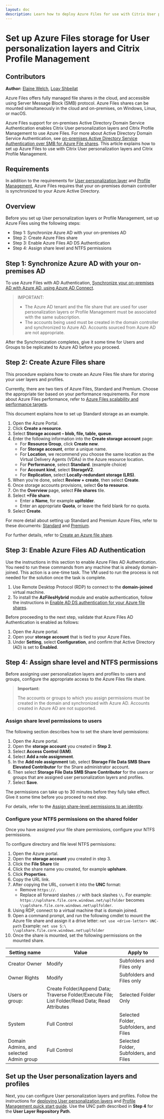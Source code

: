 ```yaml
---
layout: doc
description: Learn how to deploy Azure Files for use with Citrix User personalization layers and Citrix Profile Management.
---
```

# Set up Azure Files storage for User personalization layers and Citrix Profile Management

## Contributors

**Author:** [Elaine Welch](mailto:Elaine.Welch@citrix.com), [Loay Shbeilat](mailto:loay.shbeilat@citrix.com)

Azure Files offers fully managed file shares in the cloud, and accessible using Server Message Block (SMB) protocol. Azure Files shares can be mounted simultaneously in the cloud and on-premises, on Windows, Linux, or macOS.

Azure Files support for on-premises Active Directory Domain Service Authentication enables Citrix User personalization layers and Citrix Profile Management to use Azure Files. For more about Active Directory Domain Service Authentication, see [on-premises Active Directory Service Authentication over SMB for Azure File shares](https://docs.microsoft.com/en-us/azure/storage/files/storage-files-identity-auth-active-directory-enable). This article explains how to set up Azure Files to use with Citrix User personalization layers and Citrix Profile Management.

## Requirements

In addition to the requirements for [User personalization layer](/en-us/citrix-virtual-apps-desktops/install-configure/user-personalization-layer.html) and [Profile Management](/en-us/profile-management/current-release/system-requirements.html), Azure Files requires that your on-premises domain controller is synchronized to your Azure Active Directory.

## Overview

Before you set up User personalization layers or Profile Management, set up Azure Files using the following steps:

-  Step 1: Synchronize Azure AD with your on-premises AD
-  Step 2: Create Azure Files share
-  Step 3: Enable Azure Files AD DS Authentication
-  Step 4: Assign share level and NTFS permissions

## Step 1: Synchronize Azure AD with your on-premises AD

To use Azure Files with AD Authentication, [Synchronize your on-premises AD with Azure AD, using Azure AD Connect](https://docs.microsoft.com/en-us/azure/active-directory/hybrid/how-to-connect-install-roadmap).

>IMPORTANT:
>
>-  The Azure AD tenant and the file share that are used for user personalization layers or Profile Management must be associated with the same subscription.
>-  The accounts being used must be created in the domain controller and synchronized to Azure AD. Accounts sourced from Azure AD are not appropriate.

After the Synchronization completes, give it some time for Users and Groups to be replicated to Azure AD before you proceed.

## Step 2: Create Azure Files share

This procedure explains how to create an Azure Files file share for storing your user layers and profiles.

Currently, there are two tiers of Azure Files, Standard and Premium. Choose the appropriate tier based on your performance requirements. For more about Azure Files performance, refer to [Azure Files scalability and performance targets](https://docs.microsoft.com/en-us/azure/storage/files/storage-files-scale-targets#file-share-and-file-scale-targets).

This document explains how to set up Standard storage as an example.

1.  Open the Azure Portal.
1.  Click **Create a resource**.
1.  Select **Storage account – blob, file, table, queue**.
1.  Enter the following information into the **Create storage account** page:
    -  For **Resource Group**, click **Create new**.
    -  For **Storage account**, enter a unique name.
    -  For **Location**, we recommend you choose the same location as the Virtual Delivery Agents (VDAs) in the Azure resource location.
    -  For **Performance**, select **Standard**. (example choice)
    -  For **Account kind**, select **StorageV2**.
    -  For **Replication**, select **Locally-redundant storage (LRS)**.
1.  When you're done, select **Review + create**, then select **Create**.
1.  Once storage accounts provisions, select **Go to resource**.
1.  On the **Overview** page, select **File shares** tile.
1.  Select **+File share**.
    -  Enter a **Name**, for example **uplfolder**.
    -  Enter an appropriate **Quota**, or leave the field blank for no quota.
1.  Select **Create**.

For more detail about setting up Standard and Premium Azure Files, refer to these documents:
[Standard](https://docs.microsoft.com/en-us/azure/storage/files/storage-files-how-to-create-large-file-share?tabs=azure-portal)
 and [Premium](https://docs.microsoft.com/en-us/azure/storage/files/storage-how-to-create-premium-fileshare).

For further details, refer to [Create an Azure file share](https://docs.microsoft.com/en-us/azure/storage/files/storage-how-to-create-file-share?tabs=azure-portal).

## Step 3: Enable Azure Files AD Authentication

Use the instructions in this section to enable Azure Files AD Authentication. You need to run these commands from any machine that is already domain-joined. This action is a one-time task. The VM used to run the process is not needed for the solution once the task is complete.

1.  Use Remote Desktop Protocol (RDP) to connect to the **domain-joined** virtual machine.
2.  To install the **AzFilesHybrid** module and enable authentication, follow the instructions in [Enable AD DS authentication for your Azure file shares](https://docs.microsoft.com/en-us/azure/storage/files/storage-files-identity-ad-ds-enable).

Before proceeding to the next step, validate that Azure Files AD Authentication is enabled as follows:

1.  Open the Azure portal.
1.  Open your **storage account** that is tied to your Azure Files.
1.  Under **Setting**, select **Configuration**, and confirm that Active Directory (AD) is set to **Enabled**.

## Step 4: Assign share level and NTFS permissions

Before assigning user personalization layers and profiles to users and groups, configure the appropriate access to the Azure Files file share.

>**Important:**
>
>The accounts or groups to which you assign permissions must be created in the domain and synchronized with Azure AD. Accounts created in Azure AD are not supported.

### Assign share level permissions to users

The following section describes how to set the share level permissions:

1.  Open the Azure portal.
1.  Open the **storage account** you created in **Step 2**.
1.  Select **Access Control (IAM)**.
1.  Select **Add a role assignment**.
1.  In the **Add role assignment** tab, select **Storage File Data SMB Share Elevated Contributor** for the Share administrator account.
1.  Then select **Storage File Data SMB Share Contributor** for the users or groups that are assigned user personalization layers and profiles.
1.  Select **Save**.

The permissions can take up to 30 minutes before they fully take effect. Give it some time before you proceed to next step.

For details, refer to the [Assign share-level permissions to an identity](https://docs.microsoft.com/en-us/azure/storage/files/storage-files-identity-ad-ds-assign-permissions).

### Configure your NTFS permissions on the shared folder

Once you have assigned your file share permissions, configure your NTFS permissions.

To configure directory and file level NTFS permissions:

1.  Open the Azure portal.
1.  Open the **storage account** you created in step 3.
1.  Click the **File Share** tile
1.  Click the share name you created, for example **uplshare**.
1.  Click **Properties**.
1.  Copy the URL link.
1.  After copying the URL, convert it into the **UNC** format:
    -  Remove `https://`.
    -  Replace all forward slashes `//` with back slashes `\\`. For example:  
      `https://uplshare.file.core.windows.net/uplfolder` becomes `\\uplshare.file.core.windows.net\uplfolder`.
1.  Using RDP, connect to a virtual machine that is domain joined.
1.  Open a command prompt, and run the following cmdlet to mount the Azure file share and assign it a drive letter:
    `net use <drive-letter> UNC-path`
    Example: `net use S:\ \\uplshare.file.core.windows.net\uplfolder`
1.  Once the share is mounted, set the following permissions on the mounted share.

| Setting name | Value | Apply to |
|---|---|---|
| Creator Owner|Modify | Subfolders and Files only |
| Owner Rights | Modify | Subfolders and Files only |
| Users or group: | Create Folder/Append Data; Traverse Folder/Execute File; List Folder/Read Data; Read Attributes | Selected Folder Only |
| System | Full Control | Selected Folder, Subfolders, and Files |
| Domain Admins, and selected Admin group | Full Control | Selected Folder, Subfolders, and Files |

## Set up the User personalization layers and profiles

Next, you can configure User personalization layers and profiles. Follow the instructions for [deploying User personalization layers](/en-us/citrix-virtual-apps-desktops/install-configure/user-personalization-layer.html) and [Profile Management quick start guide](/en-us/profile-management/current-release/quick-start-guide.html). Use the UNC path described in **Step 4** for the **User Layer Repository Path**.
